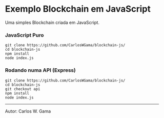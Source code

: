 # Exemplo Blockchain em JavaScript

Uma simples Blockchain criada em JavaScript.

### JavaScript Puro
```
git clone https://github.com/CarlosWGama/blockchain-js/
cd blockchain-js
npm install
node index.js
```

### Rodando numa API (Express)
```
git clone https://github.com/CarlosWGama/blockchain-js/
cd blockchain-js
git checkout api
npm install
node index.js
```

---
Autor: Carlos W. Gama